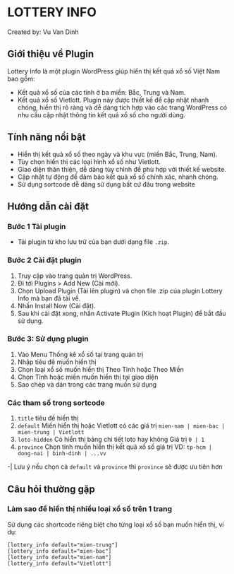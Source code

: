# LOTTERY INFO
Created by: Vu Van Dinh
## Giới thiệu về Plugin
Lottery Info là một plugin WordPress giúp hiển thị kết quả xổ số Việt Nam bao gồm:
- Kết quả xổ số của các tỉnh ở ba miền: Bắc, Trung và Nam.
- Kết quả xổ số Vietlott.
Plugin này được thiết kế để cập nhật nhanh chóng, hiển thị rõ ràng và dễ dàng tích hợp vào các trang WordPress có nhu cầu cập nhật thông tin kết quả xổ số cho người dùng.
## Tính năng nổi bật
- Hiển thị kết quả xổ số theo ngày và khu vực (miền Bắc, Trung, Nam).
- Tùy chọn hiển thị các loại hình xổ số như Vietlott.
- Giao diện thân thiện, dễ dàng tùy chỉnh để phù hợp với thiết kế website.
- Cập nhật tự động để đảm bảo kết quả xổ số chính xác, nhanh chóng.
- Sử dụng sortcode dễ dàng sử dụng bất cứ đâu trong website
## Hướng dẫn cài đặt
### Bước 1 Tải plugin
- Tải plugin từ kho lưu trữ của bạn dưới dạng file `.zip`.
### Bước 2 Cài đặt plugin
1. Truy cập vào trang quản trị WordPress.
2. Đi tới Plugins > Add New (Cài mới).
3. Chọn Upload Plugin (Tải lên plugin) và chọn file .zip của plugin Lottery Info mà bạn đã tải về.
4. Nhấn Install Now (Cài đặt).
5. Sau khi cài đặt xong, nhấn Activate Plugin (Kích hoạt Plugin) để bắt đầu sử dụng.
### Bước 3: Sử dụng plugin
1. Vào Menu Thống kê xổ số tại trang quản trị
2. Nhập tiêu đề muốn hiển thị
3. Chọn loại xổ số muốn hiển thị Theo Tỉnh hoặc Theo Miền
4. Chọn Tỉnh hoặc miền muốn hiển thị tại giao diện
5. Sao chép và dán trong các trang muốn sử dụng

### Các tham số trong sortcode 
1. `title` tiêu đề  hiển thị
2. `default` Miền hiển thị hoặc Vietlott có các giá trị `mien-nam | mien-bac | mien-trung | Vietlott`
3. `loto-hidden` Có hiển thị bảng chi tiết loto hay không Giá trị `0 | 1`
4. `province` Chọn tỉnh muốn hiển thị kết quả xổ số giá trị VD: `tp-hcm | dong-nai | binh-dinh | ...vv`

-| Lưu ý nếu chọn cả `default` và `province` thì `province` sẽ được ưu tiên hơn
## Câu hỏi thường gặp
### Làm sao để hiển thị nhiều loại xổ số trên 1 trang
Sử dụng các shortcode riêng biệt cho từng loại xổ số bạn muốn hiển thị, ví dụ:
```
[lottery_info default="mien-trung"]
[lottery_info default="mien-bac"]
[lottery_info default="mien-nam"]
[lottery_info default="Vietlott"]
```
